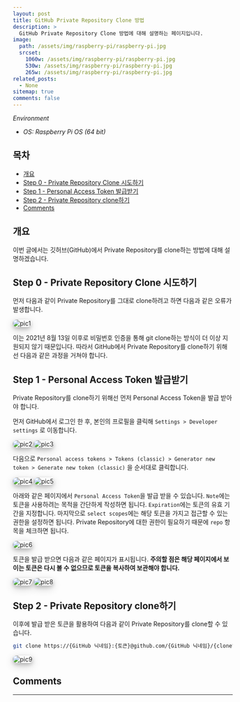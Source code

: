```yaml
---
layout: post
title: GitHub Private Repository Clone 방법
description: >
  GitHub Private Repository Clone 방법에 대해 설명하는 페이지입니다.
image:
  path: /assets/img/raspberry-pi/raspberry-pi.jpg
  srcset:
    1060w: /assets/img/raspberry-pi/raspberry-pi.jpg
    530w: /assets/img/raspberry-pi/raspberry-pi.jpg
    265w: /assets/img/raspberry-pi/raspberry-pi.jpg
related_posts:
  - None
sitemap: true
comments: false
---
```


<i>Environment</i>

- <i>OS: Raspberry Pi OS (64 bit)</i>

<h2>목차</h2>

- [개요](#개요)
- [Step 0 - Private Repository Clone 시도하기](#step-0---private-repository-clone-시도하기)
- [Step 1 - Personal Access Token 발급받기](#step-1---personal-access-token-발급받기)
- [Step 2 - Private Repository clone하기](#step-2---private-repository-clone하기)
- [Comments](#comments)

## 개요

이번 글에서는 깃허브(GitHub)에서 Private Repository를 clone하는 방법에 대해 설명하겠습니다.

## Step 0 - Private Repository Clone 시도하기

먼저 다음과 같이 Private Repository를 그대로 clone하려고 하면 다음과 같은 오류가 발생합니다.

<img src="/assets/img/raspberry-pi/github-private-repository-clone/pic1.png" alt="pic1" style="box-shadow: 0 4px 8px 0 rgba(0, 0, 0, 0.2), 0 6px 20px 0 rgba(0, 0, 0, 0.19); border-radius: 0.5rem"/>

이는 2021년 8월 13일 이후로 비밀번호 인증을 통해 git clone하는 방식이 더 이상 지원되지 않기 때문입니다. 따라서 GitHub에서 Private Repository를 clone하기 위해선 다음과 같은 과정을 거쳐야 합니다.

## Step 1 - Personal Access Token 발급받기

Private Repository를 clone하기 위해선 먼저 Personal Access Token을 발급 받아야 합니다.

먼저 GitHub에서 로그인 한 후, 본인의 프로필을 클릭해 `Settings > Developer settings` 로 이동합니다.

<img src="/assets/img/raspberry-pi/github-private-repository-clone/pic2.png" alt="pic2" style="box-shadow: 0 4px 8px 0 rgba(0, 0, 0, 0.2), 0 6px 20px 0 rgba(0, 0, 0, 0.19); border-radius: 0.5rem"/>

<img src="/assets/img/raspberry-pi/github-private-repository-clone/pic3.png" alt="pic3" style="box-shadow: 0 4px 8px 0 rgba(0, 0, 0, 0.2), 0 6px 20px 0 rgba(0, 0, 0, 0.19); border-radius: 0.5rem"/>

<br />

다음으로 `Personal access tokens > Tokens (classic) > Generator new token > Generate new token (classic)` 을 순서대로 클릭합니다.

<img src="/assets/img/raspberry-pi/github-private-repository-clone/pic4.png" alt="pic4" style="box-shadow: 0 4px 8px 0 rgba(0, 0, 0, 0.2), 0 6px 20px 0 rgba(0, 0, 0, 0.19); border-radius: 0.5rem"/>

<img src="/assets/img/raspberry-pi/github-private-repository-clone/pic5.png" alt="pic5" style="box-shadow: 0 4px 8px 0 rgba(0, 0, 0, 0.2), 0 6px 20px 0 rgba(0, 0, 0, 0.19); border-radius: 0.5rem"/>

<br />

아래와 같은 페이지에서 `Personal Access Token`을 발급 받을 수 있습니다. `Note`에는 토큰을 사용하려는 목적을 간단하게 작성하면 됩니다. `Expiration`에는 토큰의 유효 기간을 지정합니다. 마지막으로 `select scopes`에는 해당 토큰을 가지고 접근할 수 있는 권한을 설정하면 됩니다. Private Repository에 대한 권한이 필요하기 때문에 `repo` 항목을 체크하면 됩니다.

<img src="/assets/img/raspberry-pi/github-private-repository-clone/pic6.png" alt="pic6" style="box-shadow: 0 4px 8px 0 rgba(0, 0, 0, 0.2), 0 6px 20px 0 rgba(0, 0, 0, 0.19); border-radius: 0.5rem"/>

<br />

토큰을 발급 받으면 다음과 같은 페이지가 표시됩니다. <b>주의할 점은 해당 페이지에서 보이는 토큰은 다시 볼 수 없으므로 토큰을 복사하여 보관해야 합니다.</b>

<img src="/assets/img/raspberry-pi/github-private-repository-clone/pic7.png" alt="pic7" style="box-shadow: 0 4px 8px 0 rgba(0, 0, 0, 0.2), 0 6px 20px 0 rgba(0, 0, 0, 0.19); border-radius: 0.5rem"/>

<img src="/assets/img/raspberry-pi/github-private-repository-clone/pic8.png" alt="pic8" style="box-shadow: 0 4px 8px 0 rgba(0, 0, 0, 0.2), 0 6px 20px 0 rgba(0, 0, 0, 0.19); border-radius: 0.5rem"/>

<br />

## Step 2 - Private Repository clone하기

이후에 발급 받은 토큰을 활용하여 다음과 같이 Private Repository를 clone할 수 있습니다.

```bash
git clone https://{GitHub 닉네임}:{토큰}@github.com/{GitHub 닉네임}/{clone하려는 Private Repository}.git
```

<img src="/assets/img/raspberry-pi/github-private-repository-clone/pic9.png" alt="pic9" style="box-shadow: 0 4px 8px 0 rgba(0, 0, 0, 0.2), 0 6px 20px 0 rgba(0, 0, 0, 0.19); border-radius: 0.5rem"/>

## Comments

<hr />
<script
  src="https://utteranc.es/client.js"
  repo="HyunJinNo/HyunJinNo.github.io"
  issue-term="pathname"
  theme="github-light"
  crossorigin="anonymous"
  async
></script>
